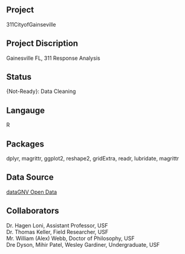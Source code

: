 Project
--------
311CityofGainseville

Project Discription
--------------------
Gainesville FL, 311 Response Analysis

Status
---------
{Not-Ready}: Data Cleaning 

Langauge
---------
R

Packages
--------
dplyr, magrittr, ggplot2, reshape2, gridExtra, readr, lubridate, magrittr

Data Source
------------
[dataGNV Open Data](https://data.cityofgainesville.org/Community-Model/311-Service-Requests-myGNV-/78uv-94ar)

Collaborators
----------
Dr. Hagen Loni, Assistant Professor, USF  
Dr. Thomas Keller, Field Researcher, USF  
Mr. William (Alex) Webb, Doctor of Philosophy, USF    
Dre Dyson, Mihir Patel, Wesley Gardiner, Undergraduate, USF 
